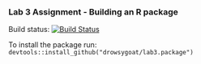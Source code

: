 ### Lab 3 Assignment - Building an R package
Build status:
[![Build Status](https://app.travis-ci.com/drowsygoat/lab3.package.svg?branch=final_travis_issues)](https://app.travis-ci.com/drowsygoat/lab3.package)

To install the package run:
`devtools::install_github("drowsygoat/lab3.package")`
